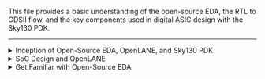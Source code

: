 

This file provides a basic understanding of the open-source EDA, the RTL to GDSII flow, and the key components used in digital ASIC design with the Sky130 PDK.

---

<details>
<summary>Inception of Open-Source EDA, OpenLANE, and Sky130 PDK</summary>

#### How to Talk to Computers


- **QFN-48 Package**: Outer part of a chip for connecting to the outside world.
<img width="416" alt="Screenshot 2024-11-15 at 3 42 19 PM" src="https://github.com/user-attachments/assets/e866dfb1-e6e1-4790-9c68-59c1ff2b660d">
<img width="791" alt="Screenshot 2024-11-15 at 3 42 30 PM" src="https://github.com/user-attachments/assets/b75909ff-c09d-4b36-98e4-0d1e45943cc2">

- **Chip**: Contains pads and the core (where digital logic resides
<img width="699" alt="Screenshot 2024-11-15 at 3 42 46 PM" src="https://github.com/user-attachments/assets/9ca6fb7c-b1dc-4f17-b1f2-a0971976f12e">
<img width="560" alt="Screenshot 2024-11-15 at 3 42 57 PM" src="https://github.com/user-attachments/assets/8a8ffbc9-1c6e-44b2-8ff6-8f0a8a8af30a">

- **IP (Intellectual Property)**: Pre-designed, reusable circuit blocks.
  - **Soft IP**: Synthesizable HDL code.
  - **Hard IP**: Fixed, pre-verified layout designs.
  - **Firm IP**: A mix of soft and hard IP.
<img width="477" alt="Screenshot 2024-11-15 at 3 44 53 PM" src="https://github.com/user-attachments/assets/7612eee1-420a-49b9-a48f-7242cd2571d7">


#### Introduction to RISC-V
- A processor architecture implemented using HDLs like Verilog.
- Programs are compiled from C to assembly, then to binary for execution.
<img width="875" alt="Screenshot 2024-11-15 at 3 53 24 PM" src="https://github.com/user-attachments/assets/a439df06-e183-4db1-accd-bd4c5b88a7de">
<img width="982" alt="Screenshot 2024-11-15 at 3 54 39 PM" src="https://github.com/user-attachments/assets/7271f0ae-757e-4c09-bdc9-04e877beb038">
<img width="982" alt="Screenshot 2024-11-15 at 3 55 06 PM" src="https://github.com/user-attachments/assets/206bd345-0c3b-418a-9c78-2ec7673f09b1">


#### From Software Applications to Hardware
- Applications (e.g., Microsoft Excel) run through system software:
  - **Compiler**: Converts high-level code to hardware instructions.
  - **Assembler**: Converts instructions to machine-readable binary.
<img width="980" alt="Screenshot 2024-11-15 at 3 56 23 PM" src="https://github.com/user-attachments/assets/65bbb347-df5c-4933-affe-2a07ced7762b">
<img width="914" alt="Screenshot 2024-11-15 at 3 57 12 PM" src="https://github.com/user-attachments/assets/a017f97d-aa1b-455e-9056-2679ebe33d2a">
<img width="985" alt="Screenshot 2024-11-15 at 3 59 00 PM" src="https://github.com/user-attachments/assets/997200b1-fe00-4d6b-b25a-0429aa75607c">


</details>

<details>
<summary>SoC Design and OpenLANE</summary>

### Components of Digital ASIC Design

In digital ASIC design, three key components play a crucial role: **RTL**, **EDA tools**, and **PDK**.

<img width="559" alt="Screenshot 2024-11-15 at 5 15 06 PM" src="https://github.com/user-attachments/assets/2302a238-ea24-4c88-8e1c-079990bc74db">

#### **1. RTL (Register Transfer Level)**
RTL represents the hardware design's functional description written in high-level hardware description languages like Verilog or VHDL. It describes the digital circuits in terms of data flow between registers and logical operations.

- **Sources of RTL**:
  - [LibreCores](https://librecores.org): Open community for hardware IPs.
  - [OpenCores](https://opencores.org): Repository for open-source RTL projects.
  - [GitHub](https://github.com): Platform to find numerous RTL designs shared by developers worldwide.

#### **2. EDA (Electronic Design Automation) Tools**
EDA tools are software applications used for designing, simulating, verifying, and synthesizing digital circuits. Open-source EDA tools like **OpenLANE** streamline the RTL to GDSII design process.

#### **3. PDK (Process Design Kit)**
PDK acts as the bridge between chip designers and the semiconductor fabrication facilities (FABs). It provides all the necessary rules, files, and resources needed to design manufacturable chips.

- **Definition**:
  - During the early days of IC design ("age of Gods"), chip design was tightly integrated with proprietary manufacturing processes.
  - Pioneers like Lynn Conway and Carver Mead introduced the concept of separating design from technology, leading to the evolution of pure-play fabs (independent manufacturers) and fabless design companies.
  - The PDK represents the interface between the FAB and designers, enabling this separation.

- **Open-Source PDK Example**:
  - [Google Skywater 130nm PDK](https://github.com/google/skywater-pdk): Open-source production PDK for the 130nm process node.

#### **Is 130nm Old?**
Yes, 130nm is considered an older technology node, but it is still widely used for educational, research, and low-cost applications.

#### **Is 130nm Fast?**
Yes, despite being older:
- **Intel's Pentium 4 Extreme Edition (2004)** achieved 3.46 GHz using 130nm technology.
<img width="149" alt="Screenshot 2024-11-15 at 5 11 54 PM" src="https://github.com/user-attachments/assets/11f75594-5d0a-4c5b-9f6a-ffb8678b0903">

- **OSU Research** reported a post-layout clock frequency of 327 MHz for a single-cycle RV32 CPU on 130nm, with potential for >1 GHz in a pipelined design.
<img width="602" alt="Screenshot 2024-11-15 at 5 12 03 PM" src="https://github.com/user-attachments/assets/2dc39846-19b2-4a5f-bd54-0a576e2a0430">

---

### ASIC Design Flow (RTL to GDSII)

<img width="414" alt="Screenshot 2024-11-15 at 5 16 22 PM" src="https://github.com/user-attachments/assets/0893d67a-76a2-43b2-8caf-ca706dff1768">

1. **Synthesis**: Transform RTL code into a gate-level netlist.
2. **Floor/Power Planning**: Organize functional blocks and design the power distribution network.
3. **Placement**: Determine the exact positions of standard cells and macros.
   - **Global Placement**: Approximate positioning of cells.
   - **Detailed Placement**: Final legal positioning of cells.
4. **Clock Tree Synthesis (CTS)**: Design the clock distribution network for synchronized operation.
5. **Routing**: Connect the placed cells using metal layers.
6. **Sign-Off**: Perform final verification checks before fabrication.


#### PDK Key Components
- **Technology Files**: Define process parameters.
- **Design Rules**: Guidelines for manufacturability.
- **Device Models**: SPICE models for simulation.
- **Standard Cell Libraries**: Basic building blocks.
- **IO Libraries**: For communication with the external world.
- **Memory Compilers**: Tools for creating memory blocks.

#### Simplified RTL to GDSII Flow

### Key Components of ASIC Design

#### **Technology Files**:
These define the physical and electrical parameters of the semiconductor process. They include the layer stack, design rules, and process variations.

#### **Design Rules**:
Guidelines that ensure the manufacturability of a design. They include constraints like minimum width, spacing, and enclosure for different layers and features, making sure that the chip can be successfully fabricated.

#### **Device Models**:
SPICE (Simulation Program with Integrated Circuit Emphasis) models are used for simulating the behavior of devices like transistors, capacitors, and resistors under different operating conditions.

#### **Standard Cell Libraries (SCL)**:
These are collections of pre-designed and characterized logic gates (AND, OR, NOT), flip-flops, and other essential components used to build complex digital circuits.

#### **IO Libraries**:
These libraries contain pre-designed input/output (I/O) cells that allow communication between the chip and the outside world. They include various types of I/O cells like power pads and analog interfaces.

#### **Memory Compilers**:
These tools are used to generate customized memory blocks (e.g., SRAM, ROM) based on specific design requirements, allowing for flexibility and optimization.

---

### **Synthesis**
Synthesis is the process of converting **RTL** (Register Transfer Level) code into a gate-level netlist using components from the **Standard Cell Library (SCL)**. The result is a functional representation of the circuit, mapped onto physical components.

<img width="899" alt="Screenshot 2024-11-15 at 5 18 15 PM" src="https://github.com/user-attachments/assets/9943eb9d-9d04-4510-9d15-7d1986460cef">

- **Standard Cells**: Have a regular, predefined layout.
- Each standard cell can have multiple views/models:
  - **Electrical Model**: Describes how the cell behaves electrically.
  - **HDL Model**: Describes the functionality of the cell in hardware description languages (Verilog/VHDL).
  - **SPICE Model**: Simulates the electrical behavior in detail.
  - **Layout Models**: Include abstract and detailed views, showing how the cell fits into the physical design.
<img width="349" alt="Screenshot 2024-11-15 at 5 18 43 PM" src="https://github.com/user-attachments/assets/6f0cc644-1cb0-4eb4-93b7-e49bbc05e773">
---

### **Floor and Power Planning**

#### **Chip Floor-Planning**:
In this step, the chip die is partitioned into different system building blocks, and the **I/O pads** (pads used for external connections) are placed.

<img width="867" alt="Screenshot 2024-11-15 at 5 20 45 PM" src="https://github.com/user-attachments/assets/c0bb4baa-e18c-428e-9174-68a77a8f1b6f">

#### **Macro Floor-Planning**:
This focuses on defining the **dimensions**, **pin locations**, and **row definitions** for the macros used in the design.

<img width="277" alt="Screenshot 2024-11-15 at 5 21 09 PM" src="https://github.com/user-attachments/assets/8f10c98d-da7c-4445-af4e-f65709d11059">

#### **Power Planning**:
Power planning involves designing the distribution of power throughout the chip, ensuring that all components receive sufficient and stable power. This includes defining the power grid and routing the necessary metal layers to distribute power efficiently.

<img width="502" alt="Screenshot 2024-11-15 at 5 21 57 PM" src="https://github.com/user-attachments/assets/6f0b55fe-46ee-4fe4-905c-ba24b8aefd2b">

---

### **Placement**
Placement involves placing the standard cells on the floorplan rows, aligning them with designated sites. Placement is done in two main steps:

<img width="716" alt="Screenshot 2024-11-15 at 5 23 10 PM" src="https://github.com/user-attachments/assets/cf8178d6-aff6-4ce6-aecb-3f3c83d1fea7">

- **Global Placement**: Places cells in approximate positions.
- **Detailed Placement**: Fine-tunes the placement to ensure legal positioning of cells and optimization of area, power, and timing.

<img width="620" alt="Screenshot 2024-11-15 at 5 25 51 PM" src="https://github.com/user-attachments/assets/dabae384-194d-4324-b4be-a1a33b22199e">

---

### **Clock Tree Synthesis (CTS)**
Clock Tree Synthesis is responsible for creating a **clock distribution network** that ensures all sequential elements (e.g., flip-flops) receive a synchronized clock signal. The goal is to minimize clock skew, which is the difference in timing of the clock signal at various parts of the chip. Achieving zero skew is difficult, but minimizing it is critical.
- The clock distribution network is usually structured as a tree (H-tree, X-tree, etc.).

<img width="258" alt="Screenshot 2024-11-15 at 5 26 26 PM" src="https://github.com/user-attachments/assets/0545e625-08ad-4943-b8e5-823529f3a864">

---

### **Routing**
Routing implements the interconnects between placed cells using the available metal layers. A **routing grid** is established for the chip, and the metal tracks are used to create the physical connections between cells.
- **Global Routing**: Generates routing guides that show the preferred routing paths.
- **Detailed Routing**: Uses the global routing guides to implement the actual wiring between the cells.

 <img width="778" alt="Screenshot 2024-11-15 at 5 27 02 PM" src="https://github.com/user-attachments/assets/888ab9b0-2cfd-492d-8936-5d084159a0e2">

---

### **Sign-Off**
At this stage, various physical and timing verifications are performed to ensure that the design is ready for fabrication.

#### **Physical Verifications**:
- **Design Rule Checking (DRC)**: Ensures that the design adheres to the manufacturing process's design rules.
- **Layout vs. Schematic (LVS)**: Verifies that the layout matches the schematic and that the design functions as intended.

#### **Timing Verification**:
- **Static Timing Analysis (STA)**: Ensures that the chip meets the required timing constraints, like ensuring data paths between registers are fast enough for the clock frequency.

---

### Introduction to OpenLANE and Strive Chipsets

#### **OpenLANE**
OpenLANE began as an open-source flow designed for a true open-source tape-out experiment. It provides a complete digital ASIC design flow, enabling users to design chips with open-source tools and resources. OpenLANE supports the SkyWater 130nm Open PDK (Process Design Kit), allowing users to design ASICs using a freely available process.

The flow is containerized for ease of use and designed to be functional out of the box. It is designed to produce clean GDSII files with no human intervention, ensuring that there are no LVS (Layout vs. Schematic) or DRC (Design Rule Checking) violations. The flow is continually improved, and new design examples are added regularly.

<img width="858" alt="Screenshot 2024-11-15 at 5 54 46 PM" src="https://github.com/user-attachments/assets/14e2a7dc-089b-4e8c-ba16-638b72545b99">

#### **Strive SoC Family**
The Strive family is a collection of open-source SoCs (System on Chips), designed to support the OpenLANE flow. Strive SoCs aim to provide a completely open ecosystem for hardware design, supporting Open PDK, Open EDA (Electronic Design Automation), and Open RTL.

**Strive SoC Models:**
| SoC Model     | Features                                     |
|---------------|----------------------------------------------|
| **Strive**    | Sky130 SCL + Synthesized 1 Kbytes SRAM       |
| **Strive 2**  | Sky130 SCL + 1 Kbytes OpenRAM block          |
| **Strive 2a** | Strive 2 with a single chip core module      |
| **Strive 3**  | OSU SCL + Synthesized 1 Kbytes SRAM         |
| **Strive 5**  | Sky130 SCL + 8 x 1 Kbytes OpenRAM banks     |
| **Strive 6**  | Strive 2 with DFT (Design for Test)         |

#### **OpenLANE ASIC Flow**
The main goal of OpenLANE's ASIC flow is to produce a clean GDSII file with no human intervention. This means that the flow ensures:
- No LVS Violations
- No DRC Violations
- Timing Violations: Currently a work-in-progress

**Key Features of OpenLANE:**
- **Tuned for SkyWater 130nm Open PDK**: OpenLANE is optimized for the SkyWater 130nm open-source process, but it also supports other process nodes like XFAB180 and GF130G.
- **Containerized**: The flow comes in a containerized format, ensuring it works immediately without complicated setup. It also includes instructions for building and running the flow natively.
- **Macro and Chip Hardening**: OpenLANE can be used to harden macros and chips, making them ready for production.
- **Two Modes of Operation**:
  - **Design Space Exploration**: This mode provides a large number of design examples with configurations optimized for performance and area.
  - **43 Designs**: The flow currently includes 43 design examples, each with its best configuration. More examples are continuously being added.

<img width="901" alt="Screenshot 2024-11-15 at 5 51 41 PM" src="https://github.com/user-attachments/assets/a48f4024-19ca-45c3-902d-69db4010791a">

This open-source toolset ensures that users can design digital ASICs with minimal manual intervention, supporting a variety of use cases from basic exploration to complex chip design.

---

### Introduction to OpenLANE Detailed ASIC Design Flow

The OpenLANE ASIC design flow starts with RTL synthesis, where tools like **Yosys** and **ABC** are used to convert RTL (Register Transfer Level) code into a gate-level netlist.

#### **Synthesis Exploration:**
This phase generates reports that provide insights into the design’s performance, area, and power consumption.

<img width="836" alt="Screenshot 2024-11-15 at 5 59 35 PM" src="https://github.com/user-attachments/assets/dd44932d-9ab8-47e0-b832-6cc213b6293e">


**Design Exploration**:  
Used to evaluate different design configurations to optimize for various goals, such as power, performance, and area.
  
<img width="810" alt="Screenshot 2024-11-15 at 5 59 41 PM" src="https://github.com/user-attachments/assets/d169387e-3d42-40de-82cb-36e6c39a6efc">

#### **OpenLANE Regression Testing:**
The design exploration utility is also used for regression testing. OpenLANE runs on approximately 70 different designs and compares the results to previously known best configurations, ensuring consistency and reliability across different design iterations.

<img width="339" alt="Screenshot 2024-11-15 at 6 11 59 PM" src="https://github.com/user-attachments/assets/bf81cdaa-ee67-4663-b18e-dea9493cf53e">

#### **DFT (Design for Test):**
- **Scan Insertion**: Adds scan chains to the design for testing its functionality during manufacturing.
- **ATPG (Automatic Test Pattern Generation)**: Automatically generates test patterns to verify the functionality of the design.
- **Test Patterns Compaction**: Reduces the number of test patterns while maintaining fault coverage.
- **Fault Coverage**: Measures how well the generated tests cover potential faults in the design.
- **Fault Simulation**: Simulates potential faults to ensure the design works as expected.

<img width="870" alt="Screenshot 2024-11-15 at 6 01 14 PM" src="https://github.com/user-attachments/assets/ae7948a4-d21d-4d79-a4a1-a95a985e8d8b">


#### **Physical Implementation (Automated Place and Route):**
Physical implementation, also known as **Place and Route (PnR)**, involves the following steps:
- **Floor/Power Planning**: Defines the chip's layout and power distribution network.
- **End Decoupling Capacitors and Tap Cells Insertion**: Ensures the power network is stable and that the chip is properly grounded.
- **Placement (Global and Detailed)**: Places standard cells and macros onto the floorplan in two stages—global and detailed placement.
- **Post-Placement Optimization**: Refines placement to reduce wire lengths and improve performance.
- **Clock Tree Synthesis (CTS)**: Designs the clock network to synchronize the operation of sequential elements.
- **Routing (Global and Detailed)**: Routes the metal connections between placed cells in two stages—global routing and detailed routing.

These steps are all carried out using **OpenROAD**, a suite of open-source tools for physical design.


#### **Logic Equivalence Check (LEC):**
Every time the netlist is modified (e.g., during CTS or post-placement optimization), it is crucial to perform a **Logic Equivalence Check (LEC)** to verify that the function of the design has not changed. This is done using **Yosys** to ensure that modifications do not introduce logical errors.

#### **Dealing with Antenna Rules Violations:**
When a metal wire segment is fabricated, it can accumulate charge during the etching process, potentially damaging transistor gates. This phenomenon is known as **Antenna Effect**.

<img width="504" alt="Screenshot 2024-11-15 at 6 04 56 PM" src="https://github.com/user-attachments/assets/99bf61b7-497f-42f2-b819-9f0ebacf74fd">
<img width="604" alt="Screenshot 2024-11-15 at 6 06 02 PM" src="https://github.com/user-attachments/assets/f7e18852-f467-4381-bd3c-26c4bd650278">

To prevent this:
- A **Fake Antenna Diode** is added next to every cell input after placement.
- **Magic**, a layout verification tool, is used to run an **Antenna Checker** on the routed layout.
- If a violation is detected, the Fake Antenna Diode is replaced with a real one.

<img width="347" alt="Screenshot 2024-11-15 at 6 14 38 PM" src="https://github.com/user-attachments/assets/2eb1d07b-2d58-49ca-8c89-33599b6d7941">

#### **Physical Verification: DRC & LVS**
- **Design Rules Checking (DRC)**: Performed using **Magic** to ensure that the design meets all the manufacturing process rules.
- **LVS (Layout vs. Schematic)**: Ensures that the layout matches the original schematic design. This is done using **Magic** and **Netgen**.
- **SPICE Extraction**: Magic also extracts the SPICE model from the layout to simulate and verify the design’s electrical behavior.

![Physical Verification Image](image-link) <!-- Image for DRC and LVS -->

---

</details>

<details>
<summary>Get Familiar with Open-Source EDA</summary>

---

#### OpenLANE Directory Structure

The directory structure of OpenLANE is organized as follows:

`cd /Desktop/work/tools/openlane_working_dir/`
```txt
│
├── openlane/
│   └── (OpenLANE related tools and scripts)
│
└── pdks/
├── skywater-pdk/
│   └── (SkyWater 130nm PDK files)
│
├── open_pdks/
│   └── (General open-source PDKs for other technologies)
│
└── sky130A/
└── (Specific to SkyWater 130nm technology, contains design libraries
```

## Explanation of Each Directory and Its Contents

### **openlane/**

This directory contains the main OpenLANE tools and scripts for the digital ASIC design flow. It includes the following major components:
- **Synthesis tools** (e.g., Yosys, ABC)
- **Floorplanning and placement tools** (e.g., OpenROAD)
- **Routing tools** (e.g., OpenROAD routing)
- **Timing and verification tools** (e.g., OpenSTA)
- **Regression testing and design exploration tools**
- **Script and configuration files** for managing the entire design flow, from RTL to GDSII.

OpenLANE works by orchestrating these tools to automate the ASIC design flow, aiming to produce clean GDSII files with no human intervention. The **openlane/** folder acts as the core of the OpenLANE flow.

### **pdks/**

This directory contains the Process Design Kits (PDKs) needed for designing chips. These kits are specific to different foundries and process nodes, and they provide the necessary design rules, libraries, and resources to ensure that the designs are manufacturable.

#### **skywater-pdk/**

The **skywater-pdk/** directory contains the PDK for the **SkyWater 130nm** process. This directory includes:
- **Technology files**: Contain design rules and specifications for the 130nm process.
- **Standard cell libraries**: Pre-designed logic cells for digital designs.
- **Device models**: SPICE models used for simulations.
- **IO libraries**: Pre-designed I/O cells for communication between the chip and external components.
- **Memory compilers**: Tools for generating memory blocks (e.g., SRAM, ROM) for use in the design.

This PDK is critical for creating designs that are compatible with the SkyWater 130nm process.

#### **open_pdks/**

This directory holds general open-source PDKs for different technologies. These PDKs provide the basic components and design rules for various semiconductor processes. The **open_pdks/** folder may contain multiple subdirectories for different processes and technologies, which allows for flexible support of various design flows.

#### **sky130A/**

The **sky130A/** directory is specific to the **SkyWater 130nm** technology and contains important files and resources for this process node. It includes:
- **Design libraries**: Collections of pre-designed digital logic cells optimized for the SkyWater 130nm process.
- **Design rules**: Guidelines on minimum sizes, spacing, and other constraints for chip manufacturing at 130nm.
- **Process information**: Details on process technology, including transistor models and performance characteristics.

This directory is essential for ensuring that designs meet the requirements of the SkyWater 130nm foundry and that they are manufacturable using the corresponding technology.

---

#### Design Preparation

```
cd /Desktop/work/tools/openlane_working_dir/openlane`
docker
```
<img width="523" alt="Screenshot 2024-11-15 at 7 04 18 PM" src="https://github.com/user-attachments/assets/035a4006-9f6b-4060-b368-9bba9c0c8a08">

Run the script `./flow.tcl -interactive`
<img width="498" alt="Screenshot 2024-11-15 at 7 06 32 PM" src="https://github.com/user-attachments/assets/34b5f4bb-1871-47d4-b2bd-29686333ba21">

`package require 0.9`
<img width="212" alt="Screenshot 2024-11-15 at 7 07 44 PM" src="https://github.com/user-attachments/assets/918e91e0-56af-43a6-a9ec-6859f125b60c">

Prepare the design (picorv32a) `prep -design picorv32a`
<img width="625" alt="Screenshot 2024-11-15 at 7 14 56 PM" src="https://github.com/user-attachments/assets/6271af91-ebab-4dd0-9a40-31d45c07ab96">

After preparation runs dir will be created
<img width="723" alt="Screenshot 2024-11-15 at 7 18 45 PM" src="https://github.com/user-attachments/assets/8a648798-586e-4ca6-931d-59da8a6d0de9">

Each runs will have each dir with date and runtime
<img width="686" alt="Screenshot 2024-11-15 at 7 20 05 PM" src="https://github.com/user-attachments/assets/a6614f8e-896c-40cd-9c85-820a8319b50d">

Start the synthesis `run_synthesis`
<img width="1328" alt="Screenshot 2024-11-15 at 7 24 59 PM" src="https://github.com/user-attachments/assets/c04adc40-8a0c-437e-8939-576882b62617">

Detailed explanation [here](https://github.com/efabless/openlane)
Detailed explanation [video-1](https://www.youtube.com/watch?v=EczW2IWdnOM) [video-2](https://www.youtube.com/watch?v=Vhyv0eq_mLU)

Finding flop ratio:
```
  flop ratio = number of DFF/total number of cell
               1613 / 14876 = 0.1084296854
               in percentile 10.84296854%
```

Synthesized netlist
`cd Desktop/work/tools/openlane_working_dir/openlane/designs/picorv32a/runs/`
Check reports/synthesis/.stat.rpt and results/synthesis/picorv32a.synthesis.v

<img width="820" alt="Screenshot 2024-11-15 at 7 45 49 PM" src="https://github.com/user-attachments/assets/74416ac3-98b7-4184-9500-e871bc0ee427">

<img width="399" alt="Screenshot 2024-11-15 at 7 47 09 PM" src="https://github.com/user-attachments/assets/b07be4ee-2815-4851-b87b-872a5b791496">

---
#### Tools in OpenLANE
- **Yosys**: Converts RTL to a gate-level netlist.
- **OpenROAD**: Physical design tools (placement, CTS, routing).
- **Magic**: Layout and physical verification.
- **OpenSTA**: Timing analysis.

---
</details>

